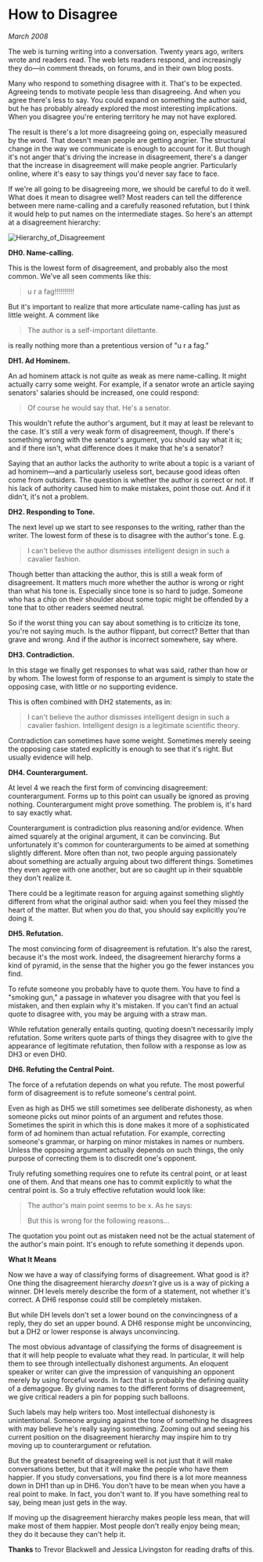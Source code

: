 # How to Disagree

_March 2008_

The web is turning writing into a conversation. Twenty years ago, writers wrote and readers read. The web lets readers respond, and increasingly they do—in comment threads, on forums, and in their own blog posts.

Many who respond to something disagree with it. That's to be expected. Agreeing tends to motivate people less than disagreeing. And when you agree there's less to say. You could expand on something the author said, but he has probably already explored the most interesting implications. When you disagree you're entering territory he may not have explored.

The result is there's a lot more disagreeing going on, especially measured by the word. That doesn't mean people are getting angrier. The structural change in the way we communicate is enough to account for it. But though it's not anger that's driving the increase in disagreement, there's a danger that the increase in disagreement will make people angrier. Particularly online, where it's easy to say things you'd never say face to face.

If we're all going to be disagreeing more, we should be careful to do it well. What does it mean to disagree well? Most readers can tell the difference between mere name-calling and a carefully reasoned refutation, but I think it would help to put names on the intermediate stages. So here's an attempt at a disagreement hierarchy:

![Hierarchy_of_Disagreement](https://commons.wikimedia.org/wiki/File:Graham%27s_Hierarchy_of_Disagreement-en.svg)

**DH0. Name-calling.**

This is the lowest form of disagreement, and probably also the most common. We've all seen comments like this:

> u r a fag!!!!!!!!!!

But it's important to realize that more articulate name-calling has just as little weight. A comment like

> The author is a self-important dilettante.

is really nothing more than a pretentious version of "u r a fag."

**DH1. Ad Hominem.**

An ad hominem attack is not quite as weak as mere name-calling. It might actually carry some weight. For example, if a senator wrote an article saying senators' salaries should be increased, one could respond:

> Of course he would say that. He's a senator.

This wouldn't refute the author's argument, but it may at least be relevant to the case. It's still a very weak form of disagreement, though. If there's something wrong with the senator's argument, you should say what it is; and if there isn't, what difference does it make that he's a senator?

Saying that an author lacks the authority to write about a topic is a variant of ad hominem—and a particularly useless sort, because good ideas often come from outsiders. The question is whether the author is correct or not. If his lack of authority caused him to make mistakes, point those out. And if it didn't, it's not a problem.

**DH2. Responding to Tone.**

The next level up we start to see responses to the writing, rather than the writer. The lowest form of these is to disagree with the author's tone. E.g.

> I can't believe the author dismisses intelligent design in such a cavalier fashion.

Though better than attacking the author, this is still a weak form of disagreement. It matters much more whether the author is wrong or right than what his tone is. Especially since tone is so hard to judge. Someone who has a chip on their shoulder about some topic might be offended by a tone that to other readers seemed neutral.

So if the worst thing you can say about something is to criticize its tone, you're not saying much. Is the author flippant, but correct? Better that than grave and wrong. And if the author is incorrect somewhere, say where.

**DH3. Contradiction.**

In this stage we finally get responses to what was said, rather than how or by whom. The lowest form of response to an argument is simply to state the opposing case, with little or no supporting evidence.

This is often combined with DH2 statements, as in:

> I can't believe the author dismisses intelligent design in such a cavalier fashion. Intelligent design is a legitimate scientific theory.

Contradiction can sometimes have some weight. Sometimes merely seeing the opposing case stated explicitly is enough to see that it's right. But usually evidence will help.

**DH4. Counterargument.**

At level 4 we reach the first form of convincing disagreement: counterargument. Forms up to this point can usually be ignored as proving nothing. Counterargument might prove something. The problem is, it's hard to say exactly what.

Counterargument is contradiction plus reasoning and/or evidence. When aimed squarely at the original argument, it can be convincing. But unfortunately it's common for counterarguments to be aimed at something slightly different. More often than not, two people arguing passionately about something are actually arguing about two different things. Sometimes they even agree with one another, but are so caught up in their squabble they don't realize it.

There could be a legitimate reason for arguing against something slightly different from what the original author said: when you feel they missed the heart of the matter. But when you do that, you should say explicitly you're doing it.

**DH5. Refutation.**

The most convincing form of disagreement is refutation. It's also the rarest, because it's the most work. Indeed, the disagreement hierarchy forms a kind of pyramid, in the sense that the higher you go the fewer instances you find.

To refute someone you probably have to quote them. You have to find a "smoking gun," a passage in whatever you disagree with that you feel is mistaken, and then explain why it's mistaken. If you can't find an actual quote to disagree with, you may be arguing with a straw man.

While refutation generally entails quoting, quoting doesn't necessarily imply refutation. Some writers quote parts of things they disagree with to give the appearance of legitimate refutation, then follow with a response as low as DH3 or even DH0.

**DH6. Refuting the Central Point.**

The force of a refutation depends on what you refute. The most powerful form of disagreement is to refute someone's central point.

Even as high as DH5 we still sometimes see deliberate dishonesty, as when someone picks out minor points of an argument and refutes those. Sometimes the spirit in which this is done makes it more of a sophisticated form of ad hominem than actual refutation. For example, correcting someone's grammar, or harping on minor mistakes in names or numbers. Unless the opposing argument actually depends on such things, the only purpose of correcting them is to discredit one's opponent.

Truly refuting something requires one to refute its central point, or at least one of them. And that means one has to commit explicitly to what the central point is. So a truly effective refutation would look like:

> The author's main point seems to be x. As he says:
>
> > <quotation>
>
> But this is wrong for the following reasons...

The quotation you point out as mistaken need not be the actual statement of the author's main point. It's enough to refute something it depends upon.

**What It Means**

Now we have a way of classifying forms of disagreement. What good is it? One thing the disagreement hierarchy _doesn't_ give us is a way of picking a winner. DH levels merely describe the form of a statement, not whether it's correct. A DH6 response could still be completely mistaken.

But while DH levels don't set a lower bound on the convincingness of a reply, they do set an upper bound. A DH6 response might be unconvincing, but a DH2 or lower response is always unconvincing.

The most obvious advantage of classifying the forms of disagreement is that it will help people to evaluate what they read. In particular, it will help them to see through intellectually dishonest arguments. An eloquent speaker or writer can give the impression of vanquishing an opponent merely by using forceful words. In fact that is probably the defining quality of a demagogue. By giving names to the different forms of disagreement, we give critical readers a pin for popping such balloons.

Such labels may help writers too. Most intellectual dishonesty is unintentional. Someone arguing against the tone of something he disagrees with may believe he's really saying something. Zooming out and seeing his current position on the disagreement hierarchy may inspire him to try moving up to counterargument or refutation.

But the greatest benefit of disagreeing well is not just that it will make conversations better, but that it will make the people who have them happier. If you study conversations, you find there is a lot more meanness down in DH1 than up in DH6. You don't have to be mean when you have a real point to make. In fact, you don't want to. If you have something real to say, being mean just gets in the way.

If moving up the disagreement hierarchy makes people less mean, that will make most of them happier. Most people don't really enjoy being mean; they do it because they can't help it.


**Thanks** to Trevor Blackwell and Jessica Livingston for reading drafts of this.
